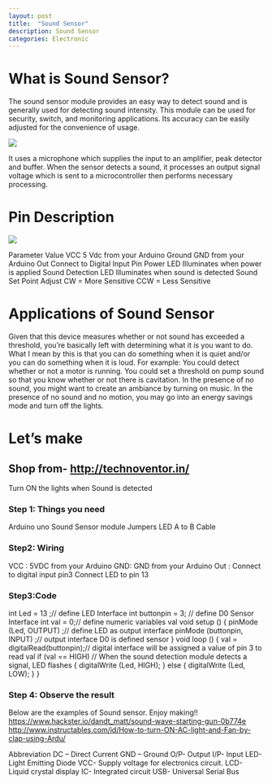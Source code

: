 ```yaml
---
layout: post
title:  "Sound Sensor"
description: Sound Sensor
categories: Electronic
---
```


# What is Sound Sensor?
The sound sensor module provides an easy way to detect sound and is generally used for detecting sound intensity. This module can be used for security, switch, and monitoring applications. Its accuracy can be easily adjusted for the convenience of usage.

![]({{site.baseurl}}/images/Electronic/11/01.jpg)

It uses a microphone which supplies the input to an amplifier, peak detector and buffer. When the sensor detects a sound, it processes an output signal voltage 
which is sent to a microcontroller then performs necessary processing.

# Pin Description

![]({{site.baseurl}}/images/Electronic/11/02.png)

Parameter
Value
VCC
5 Vdc from your Arduino
Ground
GND from your Arduino
Out
Connect to Digital Input Pin
Power LED
Illuminates when power is applied
Sound Detection LED
Illuminates when sound is detected
Sound Set Point Adjust
CW = More Sensitive
CCW = Less Sensitive

# Applications of Sound Sensor
Given that this device measures whether or not sound has exceeded a threshold,  you’re basically left with determining what it is you want to do.   What I mean by this is that you can do something when it is quiet and/or you can do something when it is loud.  For example:
You could detect whether or not a motor is running.
You could set a threshold on pump sound so that you know whether or not there is cavitation.
In the presence of no sound,  you might want to create an ambiance by turning on music.
In the presence of no sound and no motion, you may go into an energy savings mode and turn off the lights.

# Let’s make
## Shop from- http://technoventor.in/

Turn ON the lights when Sound is detected
### Step 1: Things you need
Arduino uno
Sound Sensor module
Jumpers 
LED
A to B Cable

### Step2: Wiring
VCC : 5VDC from your Arduino
GND:  GND from your Arduino
Out : Connect to digital input pin3
Connect LED to pin 13


### Step3:Code
int Led = 13 ;// define LED Interface
int buttonpin = 3; // define D0 Sensor Interface
int val = 0;// define numeric variables val
 void setup ()
{
 pinMode (Led, OUTPUT) ;// define LED as output interface
 pinMode (buttonpin, INPUT) ;// output interface D0 is defined sensor
}
 void loop ()
{
val = digitalRead(buttonpin);// digital interface will be assigned a value of pin 3 to read val
if (val == HIGH) // When the sound detection module detects a signal, LED flashes
{
digitalWrite (Led, HIGH);
 }
 else
 {
digitalWrite (Led, LOW);
  }
}

### Step 4: Observe the result

Below are the examples of Sound sensor. Enjoy making!!
https://www.hackster.io/dandt_matt/sound-wave-starting-gun-0b774e
http://www.instructables.com/id/How-to-turn-ON-AC-light-and-Fan-by-clap-using-Ardu/

Abbreviation
DC – Direct Current
GND – Ground 
O/P- Output
I/P- Input
LED- Light Emitting Diode
VCC-  Supply voltage for electronics circuit.
LCD- Liquid crystal display
IC- Integrated circuit
USB- Universal Serial Bus
